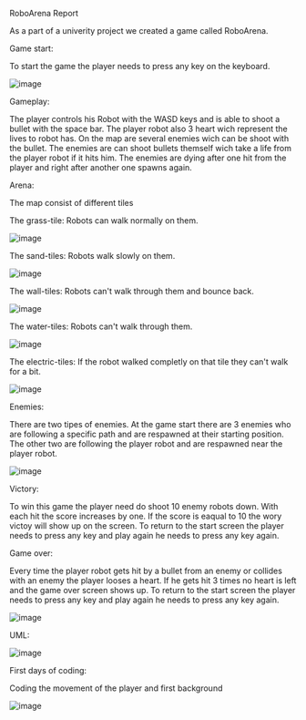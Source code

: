 RoboArena Report

As a part of a univerity project we created a game called RoboArena.

Game start:

To start the game the player needs to press any key on the keyboard.

![image](https://user-images.githubusercontent.com/104694302/181354976-50ec4a9f-b85d-4b01-8fd1-d279a460ad2c.png)

Gameplay:

The player controls his Robot with the WASD keys and is able to shoot a bullet with the space bar. 
The player robot also 3 heart wich represent the lives to robot has.
On the map are several enemies wich can be shoot with the bullet. The enemies are can shoot bullets themself wich take a life from the player robot if it hits him.
The enemies are dying after one hit from the player and right after another one spawns again.

Arena:

The map consist of different tiles

The grass-tile: Robots can walk normally on them.

![image](https://user-images.githubusercontent.com/104694302/181357272-4d559169-b065-48c9-8019-1fb0c3b1d8c7.png)

The sand-tiles: Robots walk slowly on them.

![image](https://user-images.githubusercontent.com/104694302/181358528-0d36e6ef-b4ab-4dbb-b38c-52ba2213fdc6.png)

The wall-tiles: Robots can't walk through them and bounce back.

![image](https://user-images.githubusercontent.com/104694302/181358659-b9be476a-5fd3-4262-aecc-08792f293732.png)

The water-tiles: Robots can't walk through them.

![image](https://user-images.githubusercontent.com/104694302/181358839-0f097f3a-4e8c-4d48-aff2-922a280cb514.png)

The electric-tiles: If the robot walked completly on that tile they can't walk for a bit.

![image](https://user-images.githubusercontent.com/104694302/181358992-55d0069f-ef37-4ae2-a0bd-df8e497f9a6c.png)

Enemies:

There are two tipes of enemies. 
At the game start there are 3 enemies who are following a specific path and are respawned at their starting position.
The other two are following the player robot and are respawned near the player robot.

![image](https://user-images.githubusercontent.com/104694302/181366899-8c3d60ac-9089-4734-9614-c6efe9083a59.png)

Victory:

To win this game the player need do shoot 10 enemy robots down. With each hit the score increases by one. If the score is eaqual to 10 the wory victoy will show up on the screen. To return to the start screen the player needs to press any key and play again he needs to press any key again.

Game over:

Every time the player robot gets hit by a bullet from an enemy or collides with an enemy the player looses a heart.
If he gets hit 3 times no heart is left and the game over screen shows up.
To return to the start screen the player needs to press any key and play again he needs to press any key again.

![image](https://user-images.githubusercontent.com/104694302/181366990-493f427b-dd67-4dc5-ac89-3bc8e4f5c2d2.png)





UML:

![image](https://user-images.githubusercontent.com/104694302/181350196-0b1bccd4-09c0-47cd-afd4-ab5bd315572d.png)


First days of coding:

Coding the movement of the player and first background

![image](https://user-images.githubusercontent.com/104694302/181361439-bb0f0df2-9b2e-4b81-a32b-9daf0a8810af.png)



